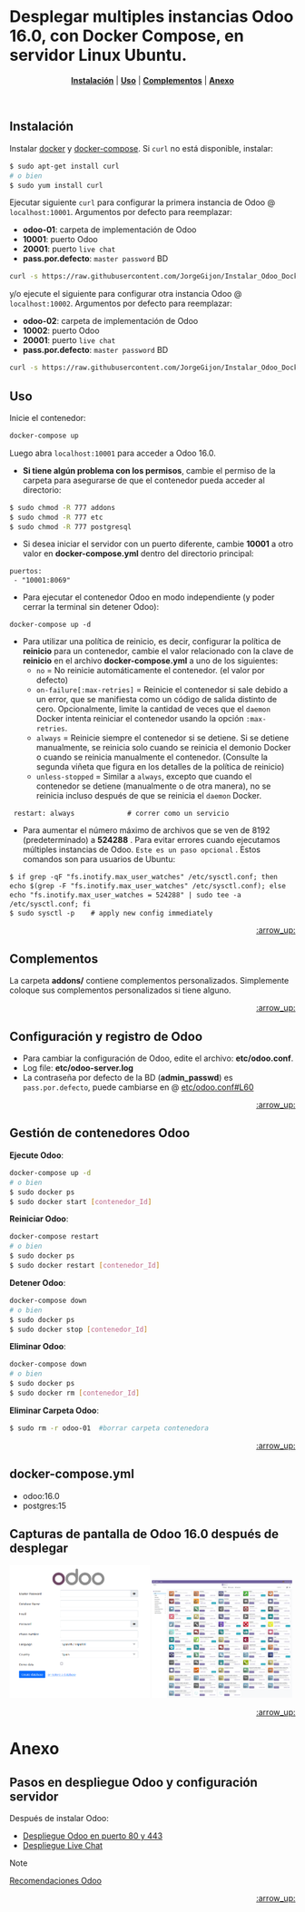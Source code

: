 # Desplegar multiples instancias Odoo 16.0, con Docker Compose, en servidor Linux Ubuntu.
<!-- Menu  -->
<p align="center">
<b><a href="#instalación">Instalación</a></b>
|
<b><a href="#uso">Uso</a></b>
|
<b><a href="#complementos">Complementos</a></b>
|
<b><a href="#anexo">Anexo</a></b>
</p>

<br>

## Instalación

Instalar [docker](https://docs.docker.com/get-docker/) y [docker-compose](https://docs.docker.com/compose/install/).
Si `curl` no está disponible, instalar:
``` bash
$ sudo apt-get install curl
# o bien
$ sudo yum install curl
```
Ejecutar siguiente `curl` para configurar la primera instancia de Odoo @ `localhost:10001`. Argumentos por defecto para reemplazar:
* **odoo-01**: carpeta de implementación de Odoo
* **10001**:    puerto Odoo
* **20001**:    puerto `live chat`
* **pass.por.defecto**:    `master password` BD
``` bash
curl -s https://raw.githubusercontent.com/JorgeGijon/Instalar_Odoo_Docker_Compose/main/run.sh | sudo bash -s odoo-01 10001 20001 pass.por.defecto
```

y/o ejecute el siguiente para configurar otra instancia Odoo @ `localhost:10002`. Argumentos por defecto para reemplazar:
* **odoo-02**: carpeta de implementación de Odoo
* **10002**:    puerto Odoo
* **20001**:    puerto `live chat`
* **pass.por.defecto**:    `master password` BD
``` bash  run.sh
curl -s https://raw.githubusercontent.com/JorgeGijon/Instalar_Odoo_Docker_Compose/main/run.sh | sudo bash -s odoo-02 10002 20001 pass.por.defecto
```

## Uso

Inicie el contenedor:
``` sh
docker-compose up
```
Luego abra `localhost:10001` para acceder a Odoo 16.0.

- **Si tiene algún problema con los permisos**, cambie el permiso de la carpeta para asegurarse de que el contenedor pueda acceder al directorio:

``` sh
$ sudo chmod -R 777 addons
$ sudo chmod -R 777 etc
$ sudo chmod -R 777 postgresql
```

- Si desea iniciar el servidor con un puerto diferente, cambie **10001** a otro valor en **docker-compose.yml** dentro del directorio principal:

```
puertos:
 - "10001:8069"
```

- Para ejecutar el contenedor Odoo en modo independiente (y poder cerrar la terminal sin detener Odoo):

```
docker-compose up -d
```

- Para utilizar una política de reinicio, es decir, configurar la política de **reinicio** para un contenedor, cambie el valor relacionado con la clave de **reinicio** en el archivo **docker-compose.yml** a uno de los siguientes:
   - `no` =	No reinicie automáticamente el contenedor. (el valor por defecto)
   - `on-failure[:max-retries]` = Reinicie el contenedor si sale debido a un error, que se manifiesta como un código de salida distinto de cero. Opcionalmente, limite la cantidad de veces que el `daemon` Docker intenta reiniciar el contenedor usando la opción `:max-retries`.
  - `always` =	Reinicie siempre el contenedor si se detiene. Si se detiene manualmente, se reinicia solo cuando se reinicia el demonio Docker o cuando se reinicia manualmente el contenedor. (Consulte la segunda viñeta que figura en los detalles de la política de reinicio)
  - `unless-stopped`	= Similar a `always`, excepto que cuando el contenedor se detiene (manualmente o de otra manera), no se reinicia incluso después de que se reinicia el `daemon` Docker.
```
 restart: always             # correr como un servicio
```

- Para aumentar el número máximo de archivos que se ven de 8192 (predeterminado) a **524288** . Para evitar errores cuando ejecutamos múltiples instancias de Odoo. `Este es un paso opcional` . Estos comandos son para usuarios de Ubuntu:

```
$ if grep -qF "fs.inotify.max_user_watches" /etc/sysctl.conf; then echo $(grep -F "fs.inotify.max_user_watches" /etc/sysctl.conf); else echo "fs.inotify.max_user_watches = 524288" | sudo tee -a /etc/sysctl.conf; fi
$ sudo sysctl -p    # apply new config immediately
``` 
<p align="right"><a href="#top">:arrow_up:</a></p>

## Complementos

La carpeta **addons/** contiene complementos personalizados. Simplemente coloque sus complementos personalizados si tiene alguno.
<p align="right"><a href="#top">:arrow_up:</a></p>

## Configuración y registro de Odoo

* Para cambiar la configuración de Odoo, edite el archivo: **etc/odoo.conf**.
* Log file: **etc/odoo-server.log**
* La contraseña por defecto de la BD (**admin_passwd**) es `pass.por.defecto`, puede cambiarse en @ [etc/odoo.conf#L60](/etc/odoo.conf#L60)
<p align="right"><a href="#top">:arrow_up:</a></p>

## Gestión de contenedores Odoo

**Ejecute Odoo**:
``` bash
docker-compose up -d
# o bien
$ sudo docker ps
$ sudo docker start [contenedor_Id]
```
**Reiniciar Odoo**:
``` bash
docker-compose restart
# o bien
$ sudo docker ps
$ sudo docker restart [contenedor_Id]
```
**Detener Odoo**:
``` bash
docker-compose down
# o bien
$ sudo docker ps
$ sudo docker stop [contenedor_Id]
```
**Eliminar Odoo**:
``` bash
docker-compose down
# o bien
$ sudo docker ps
$ sudo docker rm [contenedor_Id]
```
**Eliminar Carpeta Odoo**:
``` bash
$ sudo rm -r odoo-01  #borrar carpeta contenedora
```
<p align="right"><a href="#top">:arrow_up:</a></p>

## docker-compose.yml

* odoo:16.0
* postgres:15

## Capturas de pantalla de Odoo 16.0 después de desplegar

<img src="screenshots/odoo-16-welcome-screenshot.png" width="49%" style="margin:0 auto 0 auto;"> <img src="screenshots/odoo-16-apps-screenshot.png" width="49%" style="margin:0 auto 0 auto;">
<!--
<img src="screenshots/odoo-16-sales-screen.png" width="100%">
<img src="screenshots/odoo-16-product-form.png" width="100%">
-->
<p align="right"><a href="#top">:arrow_up:</a></p>

# Anexo

## Pasos en despliegue Odoo y configuración servidor
Después de instalar Odoo:
* [Despliegue Odoo en puerto 80 y 443](documents/servicios_web.md)
* [Despliegue Live Chat](documents/live_chat.md)

> [!NOTE]
> [Recomendaciones Odoo](documents/recomendaciones_odoo.md)
<p align="right"><a href="#top">:arrow_up:</a></p>